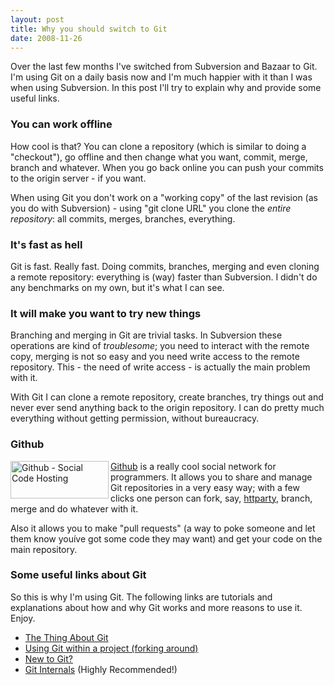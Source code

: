```yaml
---
layout: post
title: Why you should switch to Git
date: 2008-11-26
---
```


Over the last few months I've switched from Subversion and Bazaar to Git. I'm using Git on a daily basis now and I'm much happier with it than I was when using Subversion. In this post I'll try to explain why and provide some useful links.
<h3>You can work offline</h3>
How cool is that? You can clone a repository (which is similar to doing a "checkout"), go offline and then change what you want, commit, merge, branch and whatever. When you go back online you can push your commits to the origin server - if you want.

When using Git you don't work on a "working copy" of the last revision (as you do with Subversion) - using "git clone URL" you clone the *entire repository*: all commits, merges, branches, everything.
<h3>It's fast as hell</h3>
Git is fast. Really fast. Doing commits, branches, merging and even cloning a remote repository: everything is (way) faster than Subversion. I didn't do any benchmarks on my own, but it's what I can see.
<h3>It will make you want to try new things</h3>
Branching and merging in Git are trivial tasks. In Subversion these operations are kind of <em>troublesome</em>; you need to interact with the remote copy, merging is not so easy and you need write access to the remote repository. This - the need of write access - is actually the main problem with it.

With Git I can clone a remote repository, create branches, try things out and never ever send anything back to the origin repository. I can do pretty much everything without getting permission, without bureaucracy.
<h3>Github</h3>
<a href="http://github.com"><img class="size-medium wp-image-109" title="Github - Social Code Hosting" src="/blog/images/github_logo.png" alt="Github - Social Code Hosting" width="157" height="60" align="left" /></a>
<a title="Github" href="http://github.com">Github</a> is a really cool social network for programmers. It allows you to share and manage Git repositories in a very easy way; with a few clicks one person can fork, say, <a title="httparty" href="http://github.com/jnunemaker/httparty">httparty</a>, branch, merge and do whatever with it.

Also it allows you to make "pull requests" (a way to poke someone and let them know you&iacute;ve got some code they may want) and  get your code on the main repository.
<h3>Some useful links about Git</h3>
So this is why I'm using Git. The following links are tutorials and explanations about how and why Git works and more reasons to use it. Enjoy.
<ul>
	<li><a title="The Thing About Git" href="http://tomayko.com/writings/the-thing-about-git">The Thing About Git</a></li>
	<li><a title="Using Git within a project (forking around)" href="http://drnicwilliams.com/2008/02/03/using-git-within-a-team/">Using Git within a project (forking around)</a></li>
	<li><a title="New to Git?" href="http://github.com/blog/120-new-to-git">New to Git?</a></li>
	<li><a title="Git Internals PDF | PeepCode" href="http://peepcode.com/products/git-internals-pdf">Git Internals</a> (Highly Recommended!)</li>
</ul>